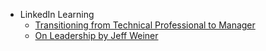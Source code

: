 * LinkedIn Learning
    * [Transitioning from Technical Professional to Manager](https://www.linkedin.com/learning/transitioning-from-technical-professional-to-manager/case-study-1-making-the-shift?u=104)
    * [On Leadership by Jeff Weiner](https://www.linkedin.com/learning/paths/linkedin-on-leadership-by-jeff-weiner?auth=true&lipi=urn%3Ali%3Apage%3Aemail_email_linkedinlearning_admin_recommendedcourse_em1%3B91twY4H2TUSZf6oN70OO4g%3D%3D&trk=eml-email_linkedinlearning_admin_recommendedcourse_em1-learning_recommendations-0-admin_recommendation&trkEmail=eml-email_linkedinlearning_admin_recommendedcourse_em1-learning_recommendations-0-admin_recommendation-null-lt5r7c%7Ek1qp66kx%7Esh-null-learning%7Epath&accountId=104&u=104&success=true&authUUID=wEKN%2BEHRTZ2Bs4yWlBm2Qw%3D%3D)